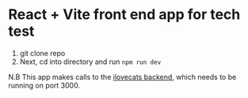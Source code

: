 # React + Vite front end app for tech test
1. git clone repo
2. Next, cd into directory and run ```npm run dev```

N.B This app makes calls to the [ilovecats backend](https://github.com/hasmo22/ilovecats), which needs to be running on port 3000.